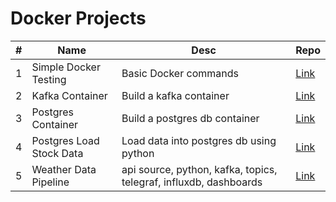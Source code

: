 # Docker Projects

| # | Name | Desc | Repo |
| - | ---- | ----------- | ----------- |
| 1 | Simple Docker Testing | Basic Docker commands | [Link](https://github.com/rstoltzm-profile/docker-testing) |
| 2 | Kafka Container | Build a kafka container | [Link](https://github.com/rstoltzm-profile/KafkaProject) |
| 3 | Postgres Container | Build a postgres db container | [Link](https://github.com/rstoltzm-profile/postgres-basics) |
| 4 | Postgres Load Stock Data | Load data into postgres db using python |[Link](https://github.com/rstoltzm-profile/container-postgres-stockdata)
| 5 | Weather Data Pipeline | api source, python, kafka, topics, telegraf, influxdb, dashboards |[Link](https://github.com/rstoltzm-profile/weather-data-engineering)|
